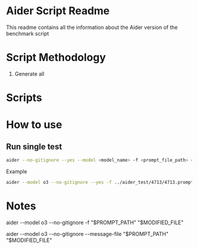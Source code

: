# Aider Script Readme

This readme contains all the information about the Aider version of the benchmark script

# Script Methodology

1. Generate all

# Scripts

# How to use

## Run single test

```bash
aider --no-gitignore --yes --model <model_name> -f <prompt_file_path> <file1> <file2> <file...>
```

Example

```bash
aider --model o3 --no-gitignore --yes -f ../aider_test/4713/4713.prompt src/function/table/read_csv.cpp
```

# Notes




aider --model o3 --no-gitignore -f "$PROMPT_PATH" "$MODIFIED_FILE"

aider --model o3 --no-gitignore --message-file "$PROMPT_PATH" "$MODIFIED_FILE"